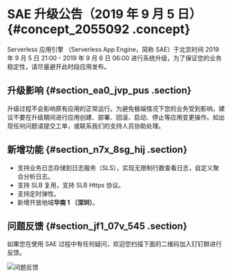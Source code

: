 # SAE 升级公告（2019 年 9 月 5 日） {#concept_2055092 .concept}

Serverless 应用引擎 （Serverless App Engine，简称 SAE）于北京时间 2019 年 9 月 5 日 21:00 - 2019 年 9 月 6 日 06:00 进行系统升级，为了保证您的业务稳定性，请尽量避开此时段应用发布。

## 升级影响 {#section_ea0_jvp_pus .section}

升级过程不会影响原有应用的正常运行。为避免极端情况下您的业务受到影响，建议不要在升级期间进行应用创建、部署、回滚、启动、停止等应用变更操作。如出现任何问题请提交工单，或联系我们的支持人员协助处理。

## 新增功能 {#section_n7x_8sg_hij .section}

-   支持业务日志存储到日志服务（SLS），实现无限制行数查看日志，自定义聚合分析日志。
-   支持 SLB 复用，支持 SLB Https 协议。
-   支持定时弹性。
-   新增开放地域**华南 1 （深圳）**。

## 问题反馈 {#section_jf1_07v_545 .section}

如果您在使用 SAE 过程中有任何疑问，欢迎您扫描下面的二维码加入钉钉群进行反馈。

![问题反馈](https://aliware-images.oss-cn-hangzhou.aliyuncs.com/edas/EDAS-Serverless/Serverless-client-group.png)

